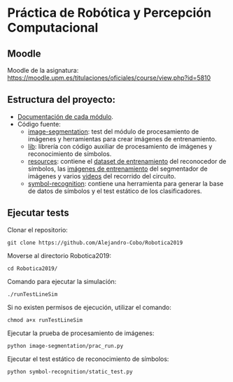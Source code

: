 # Práctica de Robótica y Percepción Computacional

## Moodle
Moodle de la asignatura: https://moodle.upm.es/titulaciones/oficiales/course/view.php?id=5810

## Estructura del proyecto:
- [Documentación de cada módulo](doc).
- Código fuente:
  - [image-segmentation](image-segmentation): test del módulo de procesamiento de imágenes y herramientas para crear imágenes de entrenamiento.
  - [lib](lib): librería con código auxiliar de procesamiento de imágenes y reconocimiento de símbolos.
  - [resources](proyectoRobotica-v3.0/resources): contiene el [dataset de entrenamiento](resources/dataset) del reconocedor de símbolos, las [imágenes de entrenamiento](resources/imgs) del segmentador de imágenes y varios [videos](resources/videos/) del recorrido del circuito.
  - [symbol-recognition](symbol-recognition): contiene una herramienta para generar la base de datos de símbolos y el test estático de los clasificadores.
## Ejecutar tests
Clonar el repositorio:
```
git clone https://github.com/Alejandro-Cobo/Robotica2019
```
Moverse al directorio Robotica2019:
```
cd Robotica2019/
```
Comando para ejecutar la simulación:
```
./runTestLineSim
```
Si no existen permisos de ejecución, utilizar el comando:
```
chmod a+x runTestLineSim
```
Ejecutar la prueba de procesamiento de imágenes:
```
python image-segmentation/prac_run.py
```
Ejecutar el test estático de reconocimiento de símbolos:
```
python symbol-recognition/static_test.py
```
